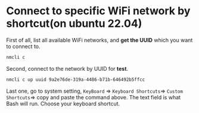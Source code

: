 <!--
 * @Author: Ada J
 * @Date: 2022-08-05 16:18:37
 * @LastEditTime: 2022-08-05 16:34:47
 * @Description: 
-->
# Connect to specific WiFi network by shortcut(on ubuntu 22.04)

First of all, list all available WiFi networks, and **get the UUID** which you want to connect to.
```bash
nmcli c
```
Second, connect to the network by UUID for **test**.
```bash
nmcli c up uuid 9a2e76de-319a-4486-b71b-646492b5ffcc
```
Last one, go to system setting,  `KeyBoard` => `Keyboard Shortcuts`=> `Custom Shortcuts`=> copy and paste the command above. The text field is what Bash will run. Choose your keyboard shortcut.

